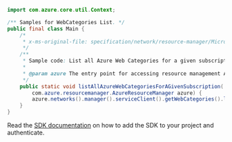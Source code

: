 ```java
import com.azure.core.util.Context;

/** Samples for WebCategories List. */
public final class Main {
    /*
     * x-ms-original-file: specification/network/resource-manager/Microsoft.Network/stable/2021-05-01/examples/AzureWebCategoriesListBySubscription.json
     */
    /**
     * Sample code: List all Azure Web Categories for a given subscription.
     *
     * @param azure The entry point for accessing resource management APIs in Azure.
     */
    public static void listAllAzureWebCategoriesForAGivenSubscription(
        com.azure.resourcemanager.AzureResourceManager azure) {
        azure.networks().manager().serviceClient().getWebCategories().list(Context.NONE);
    }
}
```

Read the [SDK documentation](https://github.com/Azure/azure-sdk-for-java/blob/azure-resourcemanager_2.15.0/sdk/resourcemanager/azure-resourcemanager/README.md) on how to add the SDK to your project and authenticate.
